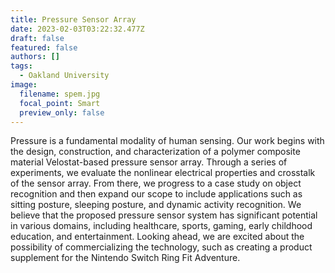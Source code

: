 ```yaml
---
title: Pressure Sensor Array
date: 2023-02-03T03:22:32.477Z
draft: false
featured: false
authors: []
tags:
  - Oakland University
image:
  filename: spem.jpg
  focal_point: Smart
  preview_only: false
---
```

Pressure is a fundamental modality of human sensing. Our work begins with the design, construction, and characterization of a polymer composite material Velostat-based pressure sensor array. Through a series of experiments, we evaluate the nonlinear electrical properties and crosstalk of the sensor array. From there, we progress to a case study on object recognition and then expand our scope to include applications such as sitting posture, sleeping posture, and dynamic activity recognition. We believe that the proposed pressure sensor system has significant potential in various domains, including healthcare, sports, gaming, early childhood education, and entertainment. Looking ahead, we are excited about the possibility of commercializing the technology, such as creating a product supplement for the Nintendo Switch Ring Fit Adventure.